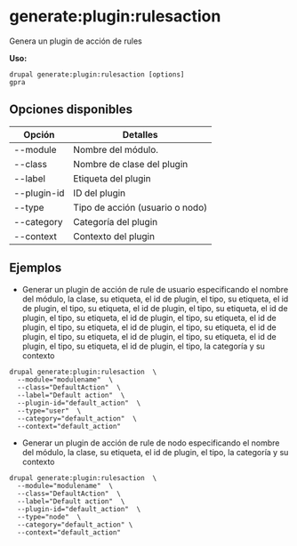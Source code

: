 # generate:plugin:rulesaction
Genera un plugin de acción de rules

**Uso:**
```
drupal generate:plugin:rulesaction [options]
gpra
```

## Opciones disponibles
Opción | Detalles
-------|-------------
--module | Nombre del módulo.
--class | Nombre de clase del plugin
--label | Etiqueta del plugin
--plugin-id | ID del plugin
--type | Tipo de acción (usuario o nodo)
--category | Categoría del plugin
--context | Contexto del plugin

## Ejemplos
* Generar un plugin de acción de rule de usuario especificando el nombre del módulo, la clase, su etiqueta, el id de plugin, el tipo,  su etiqueta, el id de plugin, el tipo, su etiqueta, el id de plugin, el tipo, su etiqueta, el id de plugin, el tipo, su etiqueta, el id de plugin, el tipo, su etiqueta, el id de plugin, el tipo, su etiqueta, el id de plugin, el tipo, su etiqueta, el id de plugin, el tipo, su etiqueta, el id de plugin, el tipo, su etiqueta, el id de plugin, el tipo, su etiqueta, el id de plugin, el tipo, la categoría y su contexto
```
drupal generate:plugin:rulesaction  \
  --module="modulename"  \
  --class="DefaultAction"  \
  --label="Default action"  \
  --plugin-id="default_action"  \
  --type="user"  \
  --category="default_action"  \
  --context="default_action"
```
* Generar un plugin de acción de rule de nodo especificando el nombre del módulo, la clase, su etiqueta, el id de plugin, el tipo, la categoría y su contexto
```
drupal generate:plugin:rulesaction  \
  --module="modulename"  \
  --class="DefaultAction"  \
  --label="Default action"  \
  --plugin-id="default_action"  \
  --type="node"  \
  --category="default_action" \
  --context="default_action"
```
